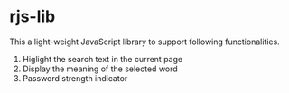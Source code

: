 # rjs-lib
This a light-weight JavaScript library to support following functionalities. 
1. Higlight the search text in the current page  
2. Display the meaning of the selected word  
3. Password strength indicator
